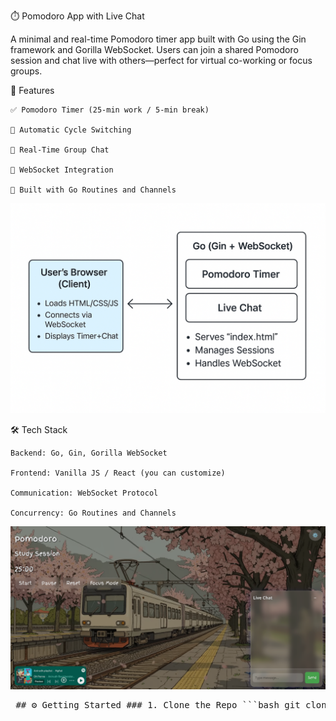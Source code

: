 ⏱️ Pomodoro App with Live Chat

A minimal and real-time Pomodoro timer app built with Go using the Gin framework and Gorilla WebSocket. Users can join a shared Pomodoro session and chat live with others—perfect for virtual co-working or focus groups.

🌟 Features

    ✅ Pomodoro Timer (25-min work / 5-min break)

    🔁 Automatic Cycle Switching

    💬 Real-Time Group Chat

    🔌 WebSocket Integration

    🧠 Built with Go Routines and Channels


![arch](static/arch.png)

🛠️ Tech Stack

    Backend: Go, Gin, Gorilla WebSocket

    Frontend: Vanilla JS / React (you can customize)

    Communication: WebSocket Protocol

    Concurrency: Go Routines and Channels

![Pomo DJ](static/pomo-dj.png)



<pre lang="md"> ## ⚙️ Getting Started ### 1. Clone the Repo ```bash git clone https://github.com/your-username/pomodoro-live-chat.git cd pomodoro-live-chat ``` ### 2. Install Dependencies ```bash go mod tidy ``` ### 3. Run the Server ```bash go run main.go ``` ### 4. Open Your Browser Visit: [http://localhost:8080](http://localhost:8080) </pre>
